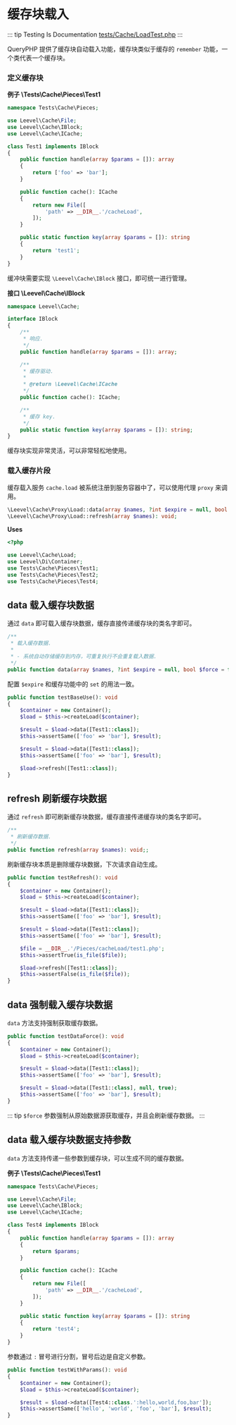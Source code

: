 # 缓存块载入

::: tip Testing Is Documentation
[tests/Cache/LoadTest.php](https://github.com/hunzhiwange/framework/blob/master/tests/Cache/LoadTest.php)
:::
    
QueryPHP 提供了缓存块自动载入功能，缓存块类似于缓存的 `remember` 功能，一个类代表一个缓存块。

### 定义缓存块

**例子 \Tests\Cache\Pieces\Test1**

``` php
namespace Tests\Cache\Pieces;

use Leevel\Cache\File;
use Leevel\Cache\IBlock;
use Leevel\Cache\ICache;

class Test1 implements IBlock
{
    public function handle(array $params = []): array
    {
        return ['foo' => 'bar'];
    }

    public function cache(): ICache
    {
        return new File([
            'path' => __DIR__.'/cacheLoad',
        ]);
    }

    public static function key(array $params = []): string
    {
        return 'test1';
    }
}
```

缓冲块需要实现 `\Leevel\Cache\IBlock` 接口，即可统一进行管理。

**接口 \Leevel\Cache\IBlock**

``` php
namespace Leevel\Cache;

interface IBlock
{
    /**
     * 响应.
     */
    public function handle(array $params = []): array;

    /**
     * 缓存驱动.
     *
     * @return \Leevel\Cache\ICache
     */
    public function cache(): ICache;

    /**
     * 缓存 key.
     */
    public static function key(array $params = []): string;
}
```

缓存块实现非常灵活，可以非常轻松地使用。

### 载入缓存片段

缓存载入服务 `cache.load` 被系统注册到服务容器中了，可以使用代理 `proxy` 来调用。

``` php
\Leevel\Cache\Proxy\Load::data(array $names, ?int $expire = null, bool $force = false): array;
\Leevel\Cache\Proxy\Load::refresh(array $names): void;
```


**Uses**

``` php
<?php

use Leevel\Cache\Load;
use Leevel\Di\Container;
use Tests\Cache\Pieces\Test1;
use Tests\Cache\Pieces\Test2;
use Tests\Cache\Pieces\Test4;
```

## data 载入缓存块数据

通过 `data` 即可载入缓存块数据，缓存直接传递缓存块的类名字即可。

``` php
/**
 * 载入缓存数据.
 *
 * - 系统自动存储缓存到内存，可重复执行不会重复载入数据.
 */
public function data(array $names, ?int $expire = null, bool $force = false): array;;
```

配置 `$expire` 和缓存功能中的 `set` 的用法一致。


``` php
public function testBaseUse(): void
{
    $container = new Container();
    $load = $this->createLoad($container);

    $result = $load->data([Test1::class]);
    $this->assertSame(['foo' => 'bar'], $result);

    $result = $load->data([Test1::class]);
    $this->assertSame(['foo' => 'bar'], $result);

    $load->refresh([Test1::class]);
}
```
    
## refresh 刷新缓存块数据

通过 `refresh` 即可刷新缓存块数据，缓存直接传递缓存块的类名字即可。

``` php
/**
 * 刷新缓存数据.
 */
public function refresh(array $names): void;;
```

刷新缓存块本质是删除缓存块数据，下次请求自动生成。


``` php
public function testRefresh(): void
{
    $container = new Container();
    $load = $this->createLoad($container);

    $result = $load->data([Test1::class]);
    $this->assertSame(['foo' => 'bar'], $result);

    $result = $load->data([Test1::class]);
    $this->assertSame(['foo' => 'bar'], $result);

    $file = __DIR__.'/Pieces/cacheLoad/test1.php';
    $this->assertTrue(is_file($file));

    $load->refresh([Test1::class]);
    $this->assertFalse(is_file($file));
}
```
    
## data 强制载入缓存块数据

`data` 方法支持强制获取缓存数据。

``` php
public function testDataForce(): void
{
    $container = new Container();
    $load = $this->createLoad($container);

    $result = $load->data([Test1::class]);
    $this->assertSame(['foo' => 'bar'], $result);

    $result = $load->data([Test1::class], null, true);
    $this->assertSame(['foo' => 'bar'], $result);
}
```
    
::: tip
`$force` 参数强制从原始数据源获取缓存，并且会刷新缓存数据。
:::
    
## data 载入缓存块数据支持参数

`data` 方法支持传递一些参数到缓存块，可以生成不同的缓存数据。

**例子 \Tests\Cache\Pieces\Test1**

``` php
namespace Tests\Cache\Pieces;

use Leevel\Cache\File;
use Leevel\Cache\IBlock;
use Leevel\Cache\ICache;

class Test4 implements IBlock
{
    public function handle(array $params = []): array
    {
        return $params;
    }

    public function cache(): ICache
    {
        return new File([
            'path' => __DIR__.'/cacheLoad',
        ]);
    }

    public static function key(array $params = []): string
    {
        return 'test4';
    }
}
```

参数通过 `:` 冒号进行分割，冒号后边是自定义参数。


``` php
public function testWithParams(): void
{
    $container = new Container();
    $load = $this->createLoad($container);

    $result = $load->data([Test4::class.':hello,world,foo,bar']);
    $this->assertSame(['hello', 'world', 'foo', 'bar'], $result);
}
```